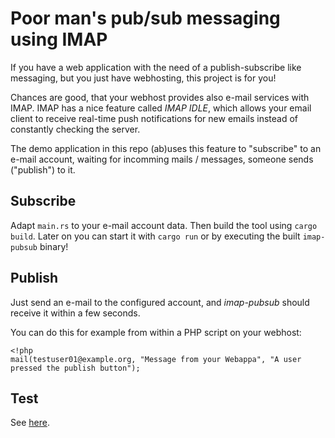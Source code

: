 # Poor man's pub/sub messaging using IMAP

If you have a web application with the need of a publish-subscribe like messaging, 
but you just have webhosting,
this project is for you!

Chances are good, that your webhost provides also e-mail services with IMAP.
IMAP has a nice feature called *IMAP IDLE*, which allows your email client to receive real-time push notifications for new emails instead of constantly checking the server.

The demo application in this repo (ab)uses this feature to "subscribe" to an e-mail account,
waiting for incomming mails / messages, someone sends ("publish") to it.

## Subscribe

Adapt `main.rs` to your e-mail account data.
Then build the tool using `cargo build`.
Later on you can start it with `cargo run` or by executing the built `imap-pubsub` binary!

## Publish

Just send an e-mail to the configured account, and *imap-pubsub* should receive it within a few seconds.

You can do this for example from within a PHP script on your webhost:


```
<!php
mail(testuser01@example.org, "Message from your Webappa", "A user pressed the publish button");
```

## Test

See [here](test/README.md).
